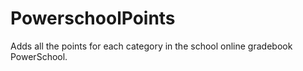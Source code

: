 # PowerschoolPoints
Adds all the points for each category in the school online gradebook PowerSchool.
